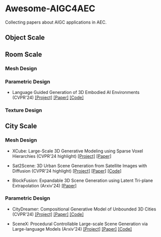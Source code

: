 # Awesome-AIGC4AEC
Collecting papers about AIGC applications in AEC.

## Object Scale

## Room Scale

### Mesh Design

### Parametric Design

* Language Guided Generation of 3D Embodied AI Environments (CVPR'24) [[Project]](https://yueyang1996.github.io/holodeck/) [[Paper]](https://yueyang1996.github.io/papers/holodeck.pdf) [[Code]](https://github.com/allenai/Holodeck)

### Texture Design

## City Scale

### Mesh Design

* XCube: Large-Scale 3D Generative Modeling using Sparse Voxel Hierarchies (CVPR'24 highlight) [[Project]](https://research.nvidia.com/labs/toronto-ai/xcube/) [[Paper]](https://research.nvidia.com/labs/toronto-ai/xcube/assets/paper.pdf)

* Sat2Scene: 3D Urban Scene Generation from Satellite Images with Diffusion (CVPR'24 highlight) [[Project]](https://shinkyo0513.github.io/Sat2Scene/) [[Paper]](https://arxiv.org/pdf/2401.10786) [[Code]](https://github.com/shinkyo0513/Sat2Scene)

* BlockFusion: Expandable 3D Scene Generation using Latent Tri-plane Extrapolation (Arxiv'24) [[Paper]](https://arxiv.org/pdf/2401.17053)

### Parametric Design

* CityDreamer: Compositional Generative Model of Unbounded 3D Cities (CVPR'24) [[Project]](https://www.infinitescript.com/project/city-dreamer/) [[Paper]](https://arxiv.org/pdf/2309.00610) [[Code]](https://github.com/hzxie/CityDreamer)

* SceneX: Procedural Controllable Large-scale Scene Generation via Large-language Models (Arxiv'24) [[Project]](https://scenex-lab.github.io/) [[Paper]](https://arxiv.org/pdf/2403.15698) [[Code]](https://github.com/SceneX-LAB/SceneX-LAB)
